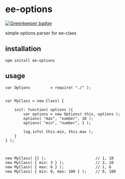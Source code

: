 # ee-options

[![Greenkeeper badge](https://badges.greenkeeper.io/eventEmitter/ee-options.svg)](https://greenkeeper.io/)

simple options parser for ee-class

## installation

	npm install ee-options

## usage

	
	var Options 		= require( "./" );


	var MyClass = new Class( {

		init: function( options ){
			var options = new Options( this, options );
			options( "max", "number", 10 );
			options( "min", "number", 1 );

			log.info( this.min, this.max );
		}
	} );



	new MyClass( {} ); 						// 1, 10
	new MyClass( { min: 3 } );				// 3, 10 
	new MyClass( { max: 6 } ); 				// 1, 6
	new MyClass( { min: 0, max: 100 } ); 	// 0, 100